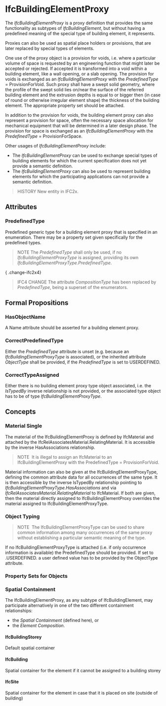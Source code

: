 # IfcBuildingElementProxy

The _IfcBuildingElementProxy_ is a proxy definition that provides the same functionality as subtypes of _IfcBuildingElement_, but without having a predefined meaning of the special type of building element, it represents.

Proxies can also be used as spatial place holders or provisions, that are later replaced by special types of elements.

One use of the proxy object is a provision for voids, i.e. where a particular volume of space is requested by an engineering function that might later be accepted or rejected. If accepted it is transformed into a void within a building element, like a wall opening, or a slab opening. The provision for voids is exchanged as an _IfcBuildingElementProxy_ with the _PredefinedType_ = ProvisionForVoid. Such proxy shall have a swept solid geometry, where the profile of the swept solid lies on/near the surface of the referred building element and the extrusion depths is equal to or bigger then (in case of round or otherwise irregular element shape) the thickness of the building element. The appropriate property set should be attached.

In addition to the provision for voids, the building element proxy can also represent a provision for space, often the necessary space allocation for mechanical equipment that will be determined in a later design phase. The provision for space is exchanged as an _IfcBuildingElementProxy_ with the _PredefinedType_ = ProvisionForSpace.

Other usages of _IfcBuildingElementProxy_ include:

* The _IfcBuildingElementProxy_ can be used to exchange special types of building elements for which the current specification does not yet provide a semantic definition.
* The _IfcBuildingElementProxy_ can also be used to represent building elements for which the participating applications can not provide a semantic definition.

> HISTORY  New entity in IFC2x.

## Attributes

### PredefinedType
Predefined generic type for a building element proxy that is specified in an enumeration. There may be a property set given specifically for the predefined types.
> NOTE  The _PredefinedType_ shall only be used, if no _IfcBuildingElementProxyType_ is assigned, providing its own _IfcBuildingElementProxyType.PredefinedType_.

{ .change-ifc2x4}
> IFC4 CHANGE  The attribute _CompositionType_ has been replaced by _PredefinedType_, being a superset of the enumerators.

## Formal Propositions

### HasObjectName
A Name attribute should be asserted for a building element proxy.

### CorrectPredefinedType
Either the _PredefinedType_ attribute is unset (e.g. because an _IfcBuildingElementProxyType_ is associated), or the inherited attribute _ObjectType_ shall be provided, if the _PredefinedType_ is set to USERDEFINED.

### CorrectTypeAssigned
Either there is no building element proxy type object associated, i.e. the _IsTypedBy_ inverse relationship is not provided, or the associated type object has to be of type _IfcBuildingElementProxyType_.

## Concepts

### Material Single

The material of the IfcBuildingElementProxy is defined by IfcMaterial and attached by the IfcRelAssociatesMaterial.RelatingMaterial. It is accessible by the inverse HasAssociations relationship.

> NOTE&nbsp; It is illegal to assign an IfcMaterial to an IfcBuildingElementProxy with the PredefinedType = ProvisionForVoid.

Material information can also be given at the IfcBuildingElementProxyType, defining the common attribute data for all occurrences of the same type.&nbsp;It is then accessible by the inverse IsTypedBy relationship pointing to _IfcBuildingElementProxyType.HasAssociations_ and via _IfcRelAssociatesMaterial.RelatingMaterial_ to IfcMaterial. If both are given, then the material directly assigned to IfcBuildingElementProxy overrides the material assigned to IfcBuildingElementProxyType.

### Object Typing

> NOTE&nbsp; The IfcBuildingElementProxyType can be used to share common information among many occurrences of the same proxy without establishing a particular semantic meaning of the type.

If no IfcBuildingElementProxyType is attached (i.e. if only occurrence information is available) the PredefinedType should be provided. If set to .USERDEFINED. a user defined value has to be provided by the ObjectType attribute.

### Property Sets for Objects



### Spatial Containment

The IfcBuildingElementProxy, as any subtype of IfcBuildingElement, may participate alternatively in one of the two different containment relationships:

* the _Spatial Containment_ (defined here), or
* the _Element Composition_.

#### IfcBuildingStorey

Default spatial container

#### IfcBuilding

Spatial container for the element if it cannot be assigned to a building storey

#### IfcSite

Spatial container for the element in case that it is placed on site (outside of building)

